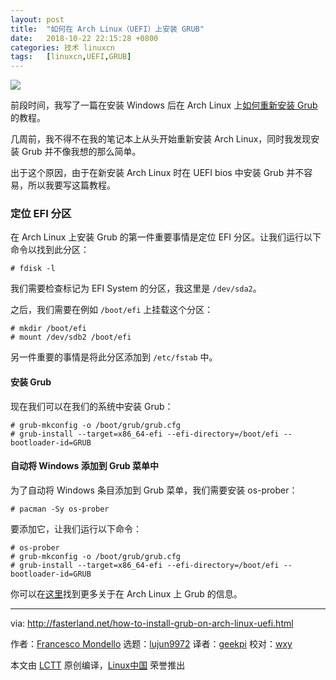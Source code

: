 ```yaml
---
layout: post
title:	"如何在 Arch Linux（UEFI）上安装 GRUB"
date:	2018-10-22 22:15:28 +0800 
categories:	技术 linuxcn 
tags:	[linuxcn,UEFI,GRUB]
---
```



![](/Asserts/Images//attachment/album/201810/22/221532acfzid5orlqi446r.jpg)


前段时间，我写了一篇在安装 Windows 后在 Arch Linux 上[如何重新安装 Grub](http://fasterland.net/reinstall-grub-arch-linux.html)的教程。


几周前，我不得不在我的笔记本上从头开始重新安装 Arch Linux，同时我发现安装 Grub 并不像我想的那么简单。


出于这个原因，由于在新安装 Arch Linux 时在 UEFI bios 中安装 Grub 并不容易，所以我要写这篇教程。


### 定位 EFI 分区


在 Arch Linux 上安装 Grub 的第一件重要事情是定位 EFI 分区。让我们运行以下命令以找到此分区：



```
# fdisk -l
```

我们需要检查标记为 EFI System 的分区，我这里是 `/dev/sda2`。


之后，我们需要在例如 `/boot/efi` 上挂载这个分区：



```
# mkdir /boot/efi
# mount /dev/sdb2 /boot/efi
```

另一件重要的事情是将此分区添加到 `/etc/fstab` 中。


#### 安装 Grub


现在我们可以在我们的系统中安装 Grub：



```
# grub-mkconfig -o /boot/grub/grub.cfg
# grub-install --target=x86_64-efi --efi-directory=/boot/efi --bootloader-id=GRUB
```

#### 自动将 Windows 添加到 Grub 菜单中


为了自动将 Windows 条目添加到 Grub 菜单，我们需要安装 os-prober：



```
# pacman -Sy os-prober
```

要添加它，让我们运行以下命令：



```
# os-prober
# grub-mkconfig -o /boot/grub/grub.cfg
# grub-install --target=x86_64-efi --efi-directory=/boot/efi --bootloader-id=GRUB
```

你可以在[这里](https://wiki.archlinux.org/index.php/GRUB)找到更多关于在 Arch Linux 上 Grub 的信息。




---


via: <http://fasterland.net/how-to-install-grub-on-arch-linux-uefi.html>


作者：[Francesco Mondello](http://fasterland.net/) 选题：[lujun9972](https://github.com/lujun9972) 译者：[geekpi](https://github.com/geekpi) 校对：[wxy](https://github.com/wxy)


本文由 [LCTT](https://github.com/LCTT/TranslateProject) 原创编译，[Linux中国](https://linux.cn/) 荣誉推出
